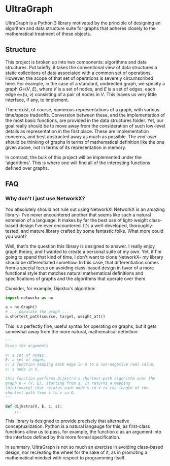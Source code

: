 # UltraGraph 

UltraGraph is a Python 3 library motivated by the principle of designing
an algorithm and data structure suite for graphs that adheres closely to
the mathematical treatment of these objects. 

## Structure

This project is broken up into two components: algorithms and data structures.
Put briefly, it takes the conventional view of data structures a static
collections of data associated with a common set of operations. However, the
scope of that set of operations is severely circumscribed here. For example, in
the case of a standard, undirected graph, we specify a graph *G*=(*V*, *E*),
where *V* is a set of nodes, and *E* is a set of edges, each edge e=(u, v)
consisting of a pair of nodes in *V*. This leaves us very little interface, if
any, to implement.

There exist, of course, numerous representations of a graph, with various
time/space tradeoffs. Conversion between these, and the implementation of the
most basic functions, are provided in the data structures folder. Yet, our goal
really should be to move away from the consideration of such low-level details
as representation in the first place. These are implementation concerns, and
best abstracted away as much as possible. The *end-user* should be thinking of
graphs in terms of mathematical definition like the one given above, not in
terms of its representation in memory.

In contrast, the bulk of this project will be implemented under the
'algorithms'. This is where one will find all of the interesting functions
defined over graphs.

## FAQ

### Why don't I just use NetworkX?
You absolutely should not rule out using NetworkX! NetworkX is an amazing
library- I've never encountered another that seems like such a natural
extension of a language. It makes by far the best use of light-weight
class-based design I've ever encountered. It's a well-developed,
thoroughly-tested, and mature library crafted by some fantastic folks. What
more could you want?

Well, that's the question this library is designed to answer. I really enjoy
graph theory, and I wanted to create a personal suite of my own. Yet, if I'm
going to spend that kind of time, I don't want to clone NetworkX- my library
should be differentiated somehow. In this case, that differentiation comes from
a special focus on avoiding class-based design in favor of a more functional
style that matches natural mathematical definitions and specifications of
graphs and the algorithms that operate over them.

Consider, for example, Dijsktra's algorithm:

```python
import networkx as nx

a = nx.Graph()
# ... populate the graph ...
a.shortest_path(source, target, weight_attr)
```

This is a perfectly fine, useful syntax for operating on graphs, but it
gets somewhat away from the more natural, mathematical definition:

```python
'''
Given the arguments
    
V: a set of nodes,
E: a set of edges,
c: a function mapping each edge in G to a non-negative real value,
s: a node in V,

this function performs Dijkstra's shortest-path algorithm over the
graph G = (V, E), starting from s. It returns a mapping
(dictionary) that relates each node v in V to the length of the
shortest path from s to v in G.
'''

def dijkstra(V, E, c, s):
    ...
```

This library is designed to provide precisely that alternative
conceptualization. Python is a natural langauge for this, as first-class
functions allow us to pass, for example, the function *c* as an argument into
the interface defined by this more formal specification.

In summary, UltraGraph is not so much an exercise in avoiding class-based
design, nor recreating the wheel for the sake of it, as in promoting a
mathematical mindset with respect to programming itself.
